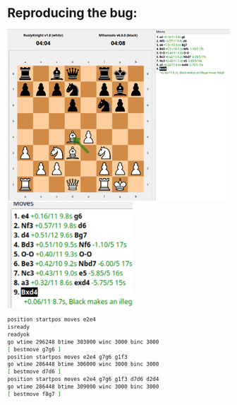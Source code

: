 # Reproducing the bug: 

![alt text](image-5.png)
![alt text](image-6.png)
```bash
position startpos moves e2e4
isready
readyok
go wtime 296248 btime 303000 winc 3000 binc 3000
[ bestmove g7g6 ]
position startpos moves e2e4 g7g6 g1f3
go wtime 286448 btime 306000 winc 3000 binc 3000
[ bestmove d7d6 ]
position startpos moves e2e4 g7g6 g1f3 d7d6 d2d4
go wtime 286448 btime 309000 winc 3000 binc 3000
[ bestmove f8g7 ]

